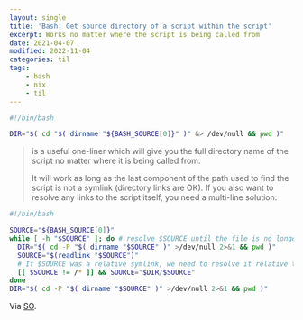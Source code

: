 ```yaml
---
layout: single
title: 'Bash: Get source directory of a script within the script'
excerpt: Works no matter where the script is being called from
date: 2021-04-07
modified: 2022-11-04
categories: til
tags:
    - bash
    - nix
    - til
---
```


```bash
#!/bin/bash

DIR="$( cd "$( dirname "${BASH_SOURCE[0]}" )" &> /dev/null && pwd )"
```

> is a useful one-liner which will give you the full directory name of the script no matter where it is being called from.
>
> It will work as long as the last component of the path used to find the script is not a symlink (directory links are OK).
> If you also want to resolve any links to the script itself, you need a multi-line solution:

```bash
#!/bin/bash

SOURCE="${BASH_SOURCE[0]}"
while [ -h "$SOURCE" ]; do # resolve $SOURCE until the file is no longer a symlink
  DIR="$( cd -P "$( dirname "$SOURCE" )" >/dev/null 2>&1 && pwd )"
  SOURCE="$(readlink "$SOURCE")"
  # If $SOURCE was a relative symlink, we need to resolve it relative to the path where the symlink file was located.
  [[ $SOURCE != /* ]] && SOURCE="$DIR/$SOURCE"
done
DIR="$( cd -P "$( dirname "$SOURCE" )" >/dev/null 2>&1 && pwd )"
```

Via [SO](https://web.archive.org/web/20220818174206/https://stackoverflow.com/questions/59895/how-do-i-get-the-directory-where-a-bash-script-is-located-from-within-the-script/246128).
